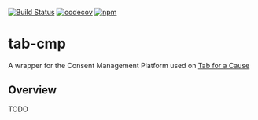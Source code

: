 [![Build Status](https://travis-ci.org/gladly-team/tab-cmp.svg?branch=master)](https://travis-ci.org/gladly-team/tab-cmp)
[![codecov](https://codecov.io/gh/gladly-team/tab-cmp/branch/master/graph/badge.svg)](https://codecov.io/gh/gladly-team/tab-cmp)
[![npm](https://img.shields.io/npm/v/tab-ads.svg)](https://www.npmjs.com/package/tab-ads)
# tab-cmp
A wrapper for the Consent Management Platform used on [Tab for a Cause](https://github.com/gladly-team/tab)

## Overview

TODO
